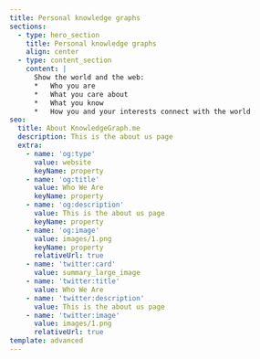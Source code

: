 ```yaml
---
title: Personal knowledge graphs
sections:
  - type: hero_section
    title: Personal knowledge graphs
    align: center
  - type: content_section
    content: |
      Show the world and the web:
      *   Who you are
      *   What you care about
      *   What you know
      *   How you and your interests connect with the world
seo:
  title: About KnowledgeGraph.me
  description: This is the about us page
  extra:
    - name: 'og:type'
      value: website
      keyName: property
    - name: 'og:title'
      value: Who We Are
      keyName: property
    - name: 'og:description'
      value: This is the about us page
      keyName: property
    - name: 'og:image'
      value: images/1.png
      keyName: property
      relativeUrl: true
    - name: 'twitter:card'
      value: summary_large_image
    - name: 'twitter:title'
      value: Who We Are
    - name: 'twitter:description'
      value: This is the about us page
    - name: 'twitter:image'
      value: images/1.png
      relativeUrl: true
template: advanced
---
```

